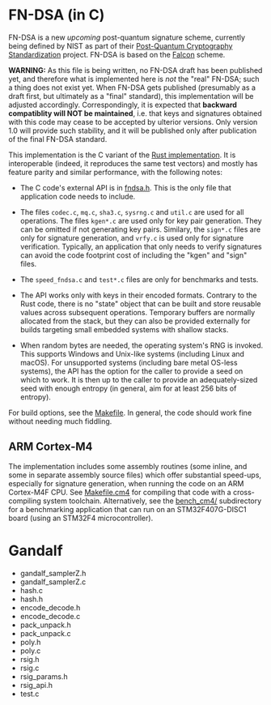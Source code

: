 # FN-DSA (in C)

FN-DSA is a new *upcoming* post-quantum signature scheme, currently
being defined by NIST as part of their [Post-Quantum Cryptography
Standardization](https://csrc.nist.gov/pqc-standardization) project.
FN-DSA is based on the [Falcon](https://falcon-sign.info/) scheme.

**WARNING:** As this file is being written, no FN-DSA draft has been
published yet, and therefore what is implemented here is *not* the
"real" FN-DSA; such a thing does not exist yet. When FN-DSA gets
published (presumably as a draft first, but ultimately as a "final"
standard), this implementation will be adjusted accordingly.
Correspondingly, it is expected that **backward compatiblity will NOT be
maintained**, i.e. that keys and signatures obtained with this code may
cease to be accepted by ulterior versions. Only version 1.0 will provide
such stability, and it will be published only after publication of the
final FN-DSA standard.

This implementation is the C variant of the [Rust
implementation](https://github.com/pornin/rust-fn-dsa/). It is
interoperable (indeed, it reproduces the same test vectors) and mostly
has feature parity and similar performance, with the following notes:

  - The C code's external API is in [fndsa.h](fndsa.h). This is the
    only file that application code needs to include.

  - The files `codec.c`, `mq.c`, `sha3.c`, `sysrng.c` and `util.c` are
    used for all operations. The files `kgen*.c` are used only for key
    pair generation. They can be omitted if not generating key pairs.
    Similary, the `sign*.c` files are only for signature generation, and
    `vrfy.c` is used only for signature verification. Typically, an
    application that only needs to verify signatures can avoid the code
    footprint cost of including the "kgen" and "sign" files.

  - The `speed_fndsa.c` and `test*.c` files are only for benchmarks and
    tests.

  - The API works only with keys in their encoded formats. Contrary to
    the Rust code, there is no "state" object that can be built and
    store reusable values across subsequent operations. Temporary
    buffers are normally allocated from the stack, but they can also be
    provided externally for builds targeting small embedded systems with
    shallow stacks.

  - When random bytes are needed, the operating system's RNG is invoked.
    This supports Windows and Unix-like systems (including Linux and macOS).
    For unsupported systems (including bare metal OS-less systems), the
    API has the option for the caller to provide a seed on which to work.
    It is then up to the caller to provide an adequately-sized seed with
    enough entropy (in general, aim for at least 256 bits of entropy).

For build options, see the [Makefile](Makefile). In general, the code
should work fine without needing much fiddling.

## ARM Cortex-M4

The implementation includes some assembly routines (some inline, and
some in separate assembly source files) which offer substantial
speed-ups, especially for signature generation, when running the code on
an ARM Cortex-M4F CPU. See [Makefile.cm4](Makefile.cm4) for compiling
that code with a cross-compiling system toolchain. Alternatively, see
the [bench_cm4/](bench_cm4) subdirectory for a benchmarking application
that can run on an STM32F407G-DISC1 board (using an STM32F4
microcontroller).

# Gandalf

- gandalf_samplerZ.h
- gandalf_samplerZ.c
- hash.c
- hash.h
- encode_decode.h
- encode_decode.c
- pack_unpack.h
- pack_unpack.c
- poly.h
- poly.c
- rsig.h
- rsig.c
- rsig_params.h
- rsig_api.h
- test.c

